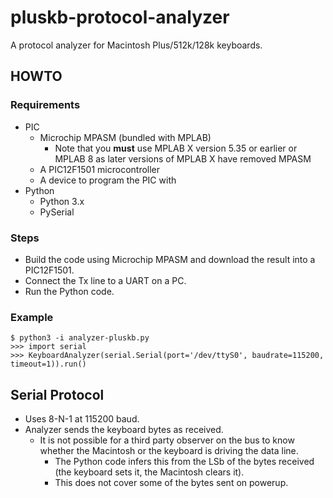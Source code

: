# pluskb-protocol-analyzer

A protocol analyzer for Macintosh Plus/512k/128k keyboards.


## HOWTO

### Requirements

* PIC
   * Microchip MPASM (bundled with MPLAB)
      * Note that you **must** use MPLAB X version 5.35 or earlier or MPLAB 8 as later versions of MPLAB X have removed MPASM
   * A PIC12F1501 microcontroller
   * A device to program the PIC with
* Python
   * Python 3.x
   * PySerial


### Steps

* Build the code using Microchip MPASM and download the result into a PIC12F1501.
* Connect the Tx line to a UART on a PC.
* Run the Python code.


### Example

```
$ python3 -i analyzer-pluskb.py
>>> import serial
>>> KeyboardAnalyzer(serial.Serial(port='/dev/ttyS0', baudrate=115200, timeout=1)).run()
```


## Serial Protocol

* Uses 8-N-1 at 115200 baud.
* Analyzer sends the keyboard bytes as received.
   * It is not possible for a third party observer on the bus to know whether the Macintosh or the keyboard is driving the data line.
      * The Python code infers this from the LSb of the bytes received (the keyboard sets it, the Macintosh clears it).
      * This does not cover some of the bytes sent on powerup.
